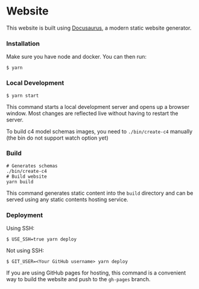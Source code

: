 # Website

This website is built using [Docusaurus](https://docusaurus.io/), a modern static website generator.

### Installation
Make sure you have node and docker. You can then run: 
```
$ yarn
```

### Local Development

```
$ yarn start
```

This command starts a local development server and opens up a browser window. Most changes are reflected live without having to restart the server.

To build c4 model schemas images, you need to `./bin/create-c4` manually (the bin do not support watch option yet)

### Build

```
# Generates schemas
./bin/create-c4
# Build website
yarn build
```

This command generates static content into the `build` directory and can be served using any static contents hosting service.

### Deployment

Using SSH:

```
$ USE_SSH=true yarn deploy
```

Not using SSH:

```
$ GIT_USER=<Your GitHub username> yarn deploy
```

If you are using GitHub pages for hosting, this command is a convenient way to build the website and push to the `gh-pages` branch.
